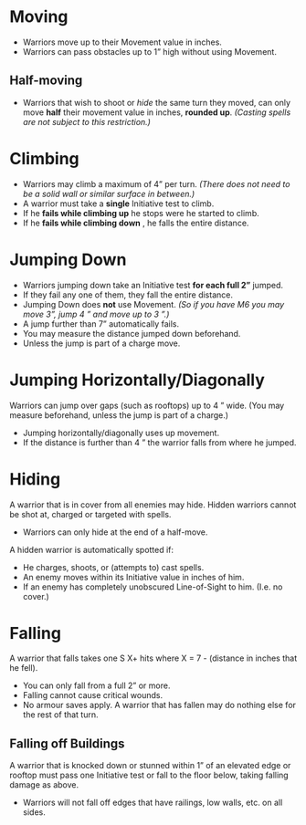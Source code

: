 # Moving
- Warriors move up to their Movement value in inches.
-  Warriors can pass obstacles up to 1” high without using Movement.
## Half-moving
- Warriors that wish to shoot or _hide_ the same turn they moved, can only move **half** their movement value in inches, **rounded up**. _(Casting spells are not subject to this restriction.)_
# Climbing
- Warriors may climb a maximum of 4” per turn. _(There does not need to be a solid wall or similar surface in between.)_
- A warrior must take a **single** Initiative test to climb.
- If he **fails while climbing up** he stops were he started to climb.
- If he **fails while climbing down** , he falls the entire distance.
# Jumping Down
- Warriors jumping down take an Initiative test **for each full 2”** jumped.
- If they fail any one of them, they fall the entire distance.
- Jumping Down does **not** use Movement. _(So if you have M6 you may move 3”, jump 4 ” and move up to 3 ”.)_
- A jump further than 7” automatically fails.
- You may measure the distance jumped down beforehand.
- Unless the jump is part of a charge move.
  
# Jumping Horizontally/Diagonally
Warriors can jump over gaps (such as rooftops) up to 4 ” wide. (You may measure beforehand, unless the jump is part of a charge.)
- Jumping horizontally/diagonally uses up movement.
- If the distance is further than 4 ” the warrior falls from where he jumped.
# Hiding
A warrior that is in cover from all enemies may hide. Hidden warriors cannot be shot at, charged or targeted with spells.
- Warriors can only hide at the end of a half-move.

A hidden warrior is automatically spotted if:
- He charges, shoots, or (attempts to) cast spells.
- An enemy moves within its Initiative value in inches of him.
- If an enemy has completely unobscured Line-of-Sight to him. (I.e. no cover.)
# Falling
A warrior that falls takes one S X+ hits where X = 7 - (distance in inches that he fell).
- You can only fall from a full 2” or more.
- Falling cannot cause critical wounds.
- No armour saves apply.
A warrior that has fallen may do nothing else for the rest of that turn.
## Falling off Buildings
A warrior that is knocked down or stunned within 1” of an elevated edge or rooftop must pass one Initiative test or fall to the floor below, taking falling damage as above.
- Warriors will not fall off edges that have railings, low walls, etc. on all sides.
